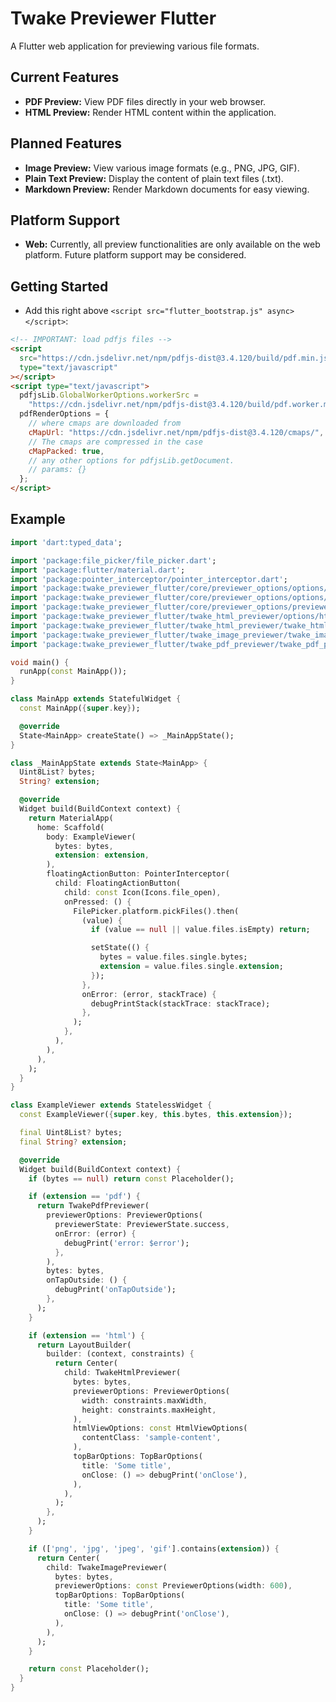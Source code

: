 # Twake Previewer Flutter

A Flutter web application for previewing various file formats.

## Current Features

- **PDF Preview:** View PDF files directly in your web browser.
- **HTML Preview:** Render HTML content within the application.

## Planned Features

- **Image Preview:** View various image formats (e.g., PNG, JPG, GIF).
- **Plain Text Preview:** Display the content of plain text files (.txt).
- **Markdown Preview:** Render Markdown documents for easy viewing.

## Platform Support

- **Web:** Currently, all preview functionalities are only available on the web platform. Future platform support may be considered.

## Getting Started

- Add this right above `<script src="flutter_bootstrap.js" async></script>`:

```html
<!-- IMPORTANT: load pdfjs files -->
<script
  src="https://cdn.jsdelivr.net/npm/pdfjs-dist@3.4.120/build/pdf.min.js"
  type="text/javascript"
></script>
<script type="text/javascript">
  pdfjsLib.GlobalWorkerOptions.workerSrc =
    "https://cdn.jsdelivr.net/npm/pdfjs-dist@3.4.120/build/pdf.worker.min.js";
  pdfRenderOptions = {
    // where cmaps are downloaded from
    cMapUrl: "https://cdn.jsdelivr.net/npm/pdfjs-dist@3.4.120/cmaps/",
    // The cmaps are compressed in the case
    cMapPacked: true,
    // any other options for pdfjsLib.getDocument.
    // params: {}
  };
</script>
```

## Example

```dart
import 'dart:typed_data';

import 'package:file_picker/file_picker.dart';
import 'package:flutter/material.dart';
import 'package:pointer_interceptor/pointer_interceptor.dart';
import 'package:twake_previewer_flutter/core/previewer_options/options/previewer_state.dart';
import 'package:twake_previewer_flutter/core/previewer_options/options/top_bar_options.dart';
import 'package:twake_previewer_flutter/core/previewer_options/previewer_options.dart';
import 'package:twake_previewer_flutter/twake_html_previewer/options/html_view_options.dart';
import 'package:twake_previewer_flutter/twake_html_previewer/twake_html_previewer.dart';
import 'package:twake_previewer_flutter/twake_image_previewer/twake_image_previewer.dart';
import 'package:twake_previewer_flutter/twake_pdf_previewer/twake_pdf_previewer.dart';

void main() {
  runApp(const MainApp());
}

class MainApp extends StatefulWidget {
  const MainApp({super.key});

  @override
  State<MainApp> createState() => _MainAppState();
}

class _MainAppState extends State<MainApp> {
  Uint8List? bytes;
  String? extension;

  @override
  Widget build(BuildContext context) {
    return MaterialApp(
      home: Scaffold(
        body: ExampleViewer(
          bytes: bytes,
          extension: extension,
        ),
        floatingActionButton: PointerInterceptor(
          child: FloatingActionButton(
            child: const Icon(Icons.file_open),
            onPressed: () {
              FilePicker.platform.pickFiles().then(
                (value) {
                  if (value == null || value.files.isEmpty) return;

                  setState(() {
                    bytes = value.files.single.bytes;
                    extension = value.files.single.extension;
                  });
                },
                onError: (error, stackTrace) {
                  debugPrintStack(stackTrace: stackTrace);
                },
              );
            },
          ),
        ),
      ),
    );
  }
}

class ExampleViewer extends StatelessWidget {
  const ExampleViewer({super.key, this.bytes, this.extension});

  final Uint8List? bytes;
  final String? extension;

  @override
  Widget build(BuildContext context) {
    if (bytes == null) return const Placeholder();

    if (extension == 'pdf') {
      return TwakePdfPreviewer(
        previewerOptions: PreviewerOptions(
          previewerState: PreviewerState.success,
          onError: (error) {
            debugPrint('error: $error');
          },
        ),
        bytes: bytes,
        onTapOutside: () {
          debugPrint('onTapOutside');
        },
      );
    }

    if (extension == 'html') {
      return LayoutBuilder(
        builder: (context, constraints) {
          return Center(
            child: TwakeHtmlPreviewer(
              bytes: bytes,
              previewerOptions: PreviewerOptions(
                width: constraints.maxWidth,
                height: constraints.maxHeight,
              ),
              htmlViewOptions: const HtmlViewOptions(
                contentClass: 'sample-content',
              ),
              topBarOptions: TopBarOptions(
                title: 'Some title',
                onClose: () => debugPrint('onClose'),
              ),
            ),
          );
        },
      );
    }

    if (['png', 'jpg', 'jpeg', 'gif'].contains(extension)) {
      return Center(
        child: TwakeImagePreviewer(
          bytes: bytes,
          previewerOptions: const PreviewerOptions(width: 600),
          topBarOptions: TopBarOptions(
            title: 'Some title',
            onClose: () => debugPrint('onClose'),
          ),
        ),
      );
    }

    return const Placeholder();
  }
}
```
